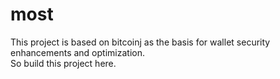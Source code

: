 # most
This project is based on bitcoinj as the basis for wallet security enhancements and optimization.	
So build this project here.
